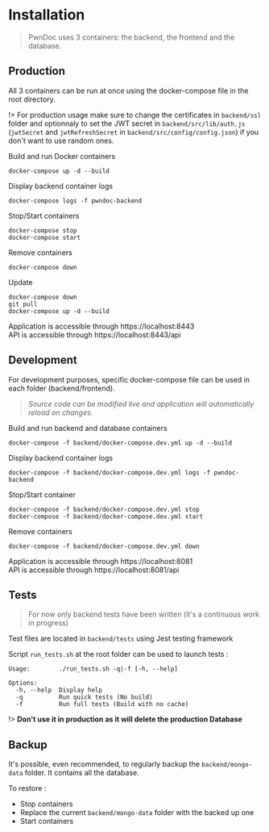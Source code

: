 # Installation

> PwnDoc uses 3 containers: the backend, the frontend and the database. 

## Production

All 3 containers can be run at once using the docker-compose file in the root directory.

!> For production usage make sure to change the certificates in `backend/ssl` folder and optionnaly to set the JWT secret in `backend/src/lib/auth.js` (`jwtSecret` and `jwtRefreshSecret` in `backend/src/config/config.json`) if you don't want to use random ones.

Build and run Docker containers

```
docker-compose up -d --build
```

Display backend container logs

```
docker-compose logs -f pwndoc-backend
```

Stop/Start containers

```
docker-compose stop
docker-compose start
```

Remove containers

```
docker-compose down
```

Update

```
docker-compose down
git pull
docker-compose up -d --build
```

Application is accessible through https://localhost:8443  
API is accessible through https://localhost:8443/api
## Development

For development purposes, specific docker-compose file can be used in each folder (backend/frontend).

> *Source code can be modified live and application will automatically reload on changes.*

Build and run backend and database containers

```
docker-compose -f backend/docker-compose.dev.yml up -d --build
```

Display backend container logs

```
docker-compose -f backend/docker-compose.dev.yml logs -f pwndoc-backend
```

Stop/Start container

```
docker-compose -f backend/docker-compose.dev.yml stop
docker-compose -f backend/docker-compose.dev.yml start
```

Remove containers

```
docker-compose -f backend/docker-compose.dev.yml down
```

Application is accessible through https://localhost:8081  
API is accessible through https://localhost:8081/api

## Tests

> For now only backend tests have been written (it's a continuous work in progress)

Test files are located in `backend/tests` using Jest testing framework

Script `run_tests.sh` at the root folder can be used to launch tests :

```
Usage:        ./run_tests.sh -q|-f [-h, --help]

Options:
  -h, --help  Display help
  -q          Run quick tests (No build)
  -f          Run full tests (Build with no cache)
```

!> **Don't use it in production as it will delete the production Database**

## Backup

It's possible, even recommended, to regularly backup the `backend/mongo-data` folder. It contains all the database.

To restore :
- Stop containers
- Replace the current `backend/mongo-data` folder with the backed up one
- Start containers
